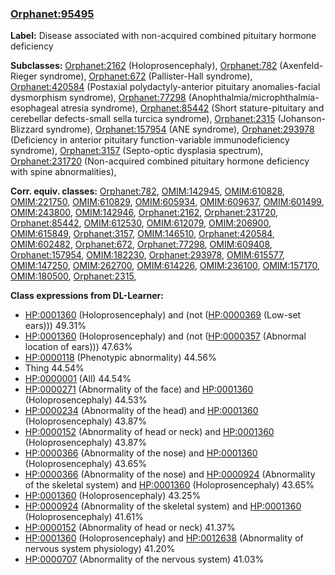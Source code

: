 
### [Orphanet:95495](http://www.orpha.net/ORDO/Orphanet_95495)
**Label:** Disease associated with non-acquired combined pituitary hormone deficiency

**Subclasses:** [Orphanet:2162](http://www.orpha.net/ORDO/Orphanet_2162) (Holoprosencephaly), [Orphanet:782](http://www.orpha.net/ORDO/Orphanet_782) (Axenfeld-Rieger syndrome), [Orphanet:672](http://www.orpha.net/ORDO/Orphanet_672) (Pallister-Hall syndrome), [Orphanet:420584](http://www.orpha.net/ORDO/Orphanet_420584) (Postaxial polydactyly-anterior pituitary anomalies-facial dysmorphism syndrome), [Orphanet:77298](http://www.orpha.net/ORDO/Orphanet_77298) (Anophthalmia/microphthalmia-esophageal atresia syndrome), [Orphanet:85442](http://www.orpha.net/ORDO/Orphanet_85442) (Short stature-pituitary and cerebellar defects-small sella turcica syndrome), [Orphanet:2315](http://www.orpha.net/ORDO/Orphanet_2315) (Johanson-Blizzard syndrome), [Orphanet:157954](http://www.orpha.net/ORDO/Orphanet_157954) (ANE syndrome), [Orphanet:293978](http://www.orpha.net/ORDO/Orphanet_293978) (Deficiency in anterior pituitary function-variable immunodeficiency syndrome), [Orphanet:3157](http://www.orpha.net/ORDO/Orphanet_3157) (Septo-optic dysplasia spectrum), [Orphanet:231720](http://www.orpha.net/ORDO/Orphanet_231720) (Non-acquired combined pituitary hormone deficiency with spine abnormalities), 

**Corr. equiv. classes:** [Orphanet:782](http://www.orpha.net/ORDO/Orphanet_782), [OMIM:142945](http://purl.obolibrary.org/obo/OMIM_142945), [OMIM:610828](http://purl.obolibrary.org/obo/OMIM_610828), [OMIM:221750](http://purl.obolibrary.org/obo/OMIM_221750), [OMIM:610829](http://purl.obolibrary.org/obo/OMIM_610829), [OMIM:605934](http://purl.obolibrary.org/obo/OMIM_605934), [OMIM:609637](http://purl.obolibrary.org/obo/OMIM_609637), [OMIM:601499](http://purl.obolibrary.org/obo/OMIM_601499), [OMIM:243800](http://purl.obolibrary.org/obo/OMIM_243800), [OMIM:142946](http://purl.obolibrary.org/obo/OMIM_142946), [Orphanet:2162](http://www.orpha.net/ORDO/Orphanet_2162), [Orphanet:231720](http://www.orpha.net/ORDO/Orphanet_231720), [Orphanet:85442](http://www.orpha.net/ORDO/Orphanet_85442), [OMIM:612530](http://purl.obolibrary.org/obo/OMIM_612530), [OMIM:612079](http://purl.obolibrary.org/obo/OMIM_612079), [OMIM:206900](http://purl.obolibrary.org/obo/OMIM_206900), [OMIM:615849](http://purl.obolibrary.org/obo/OMIM_615849), [Orphanet:3157](http://www.orpha.net/ORDO/Orphanet_3157), [OMIM:146510](http://purl.obolibrary.org/obo/OMIM_146510), [Orphanet:420584](http://www.orpha.net/ORDO/Orphanet_420584), [OMIM:602482](http://purl.obolibrary.org/obo/OMIM_602482), [Orphanet:672](http://www.orpha.net/ORDO/Orphanet_672), [Orphanet:77298](http://www.orpha.net/ORDO/Orphanet_77298), [OMIM:609408](http://purl.obolibrary.org/obo/OMIM_609408), [Orphanet:157954](http://www.orpha.net/ORDO/Orphanet_157954), [OMIM:182230](http://purl.obolibrary.org/obo/OMIM_182230), [Orphanet:293978](http://www.orpha.net/ORDO/Orphanet_293978), [OMIM:615577](http://purl.obolibrary.org/obo/OMIM_615577), [OMIM:147250](http://purl.obolibrary.org/obo/OMIM_147250), [OMIM:262700](http://purl.obolibrary.org/obo/OMIM_262700), [OMIM:614226](http://purl.obolibrary.org/obo/OMIM_614226), [OMIM:236100](http://purl.obolibrary.org/obo/OMIM_236100), [OMIM:157170](http://purl.obolibrary.org/obo/OMIM_157170), [OMIM:180500](http://purl.obolibrary.org/obo/OMIM_180500), [Orphanet:2315](http://www.orpha.net/ORDO/Orphanet_2315), 

**Class expressions from DL-Learner:**

- [HP:0001360](http://purl.obolibrary.org/obo/HP_0001360) (Holoprosencephaly) and (not ([HP:0000369](http://purl.obolibrary.org/obo/HP_0000369) (Low-set ears))) 49.31%
- [HP:0001360](http://purl.obolibrary.org/obo/HP_0001360) (Holoprosencephaly) and (not ([HP:0000357](http://purl.obolibrary.org/obo/HP_0000357) (Abnormal location of ears))) 47.63%
- [HP:0000118](http://purl.obolibrary.org/obo/HP_0000118) (Phenotypic abnormality) 44.56%
- Thing 44.54%
- [HP:0000001](http://purl.obolibrary.org/obo/HP_0000001) (All) 44.54%
- [HP:0000271](http://purl.obolibrary.org/obo/HP_0000271) (Abnormality of the face) and [HP:0001360](http://purl.obolibrary.org/obo/HP_0001360) (Holoprosencephaly) 44.53%
- [HP:0000234](http://purl.obolibrary.org/obo/HP_0000234) (Abnormality of the head) and [HP:0001360](http://purl.obolibrary.org/obo/HP_0001360) (Holoprosencephaly) 43.87%
- [HP:0000152](http://purl.obolibrary.org/obo/HP_0000152) (Abnormality of head or neck) and [HP:0001360](http://purl.obolibrary.org/obo/HP_0001360) (Holoprosencephaly) 43.87%
- [HP:0000366](http://purl.obolibrary.org/obo/HP_0000366) (Abnormality of the nose) and [HP:0001360](http://purl.obolibrary.org/obo/HP_0001360) (Holoprosencephaly) 43.65%
- [HP:0000366](http://purl.obolibrary.org/obo/HP_0000366) (Abnormality of the nose) and [HP:0000924](http://purl.obolibrary.org/obo/HP_0000924) (Abnormality of the skeletal system) and [HP:0001360](http://purl.obolibrary.org/obo/HP_0001360) (Holoprosencephaly) 43.65%
- [HP:0001360](http://purl.obolibrary.org/obo/HP_0001360) (Holoprosencephaly) 43.25%
- [HP:0000924](http://purl.obolibrary.org/obo/HP_0000924) (Abnormality of the skeletal system) and [HP:0001360](http://purl.obolibrary.org/obo/HP_0001360) (Holoprosencephaly) 41.61%
- [HP:0000152](http://purl.obolibrary.org/obo/HP_0000152) (Abnormality of head or neck) 41.37%
- [HP:0001360](http://purl.obolibrary.org/obo/HP_0001360) (Holoprosencephaly) and [HP:0012638](http://purl.obolibrary.org/obo/HP_0012638) (Abnormality of nervous system physiology) 41.20%
- [HP:0000707](http://purl.obolibrary.org/obo/HP_0000707) (Abnormality of the nervous system) 41.03%


